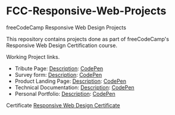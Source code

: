 # FCC-Responsive-Web-Projects
freeCodeCamp Responsive Web Design Projects

This repository contains projects done as part of freeCodeCamp's Responsive Web Design Certification course.

Working Project links.
- Tribute Page: [Description](Tribute.md): [CodePen](https://codepen.io/mandeep147/pen/mNWEbq) 
- Survey form: [Description](SurveyForm.md): [CodePen](https://codepen.io/mandeep147/pen/ymMJrO) 
- Product Landing Page: [Description](ProductLanding.md): [CodePen](https://codepen.io/mandeep147/pen/dxvNyv)
- Technical Documentation: [Description](Technical.md): [CodePen](https://codepen.io/mandeep147/pen/YmVPjg)
- Personal Portfolio: [Description](Portfolio.md): [CodePen](https://codepen.io/mandeep147/pen/eqWJVR) 

Certificate
[Responsive Web Design Certificate](https://www.freecodecamp.org/certification/mandeepkaur/responsive-web-design)
